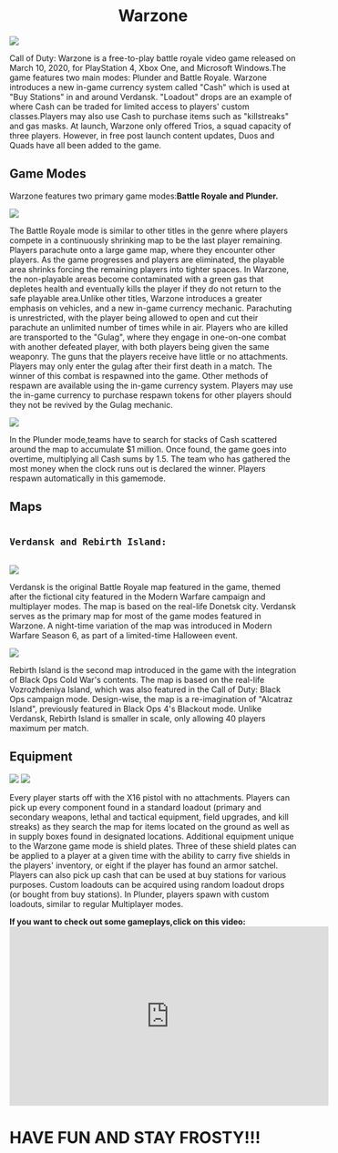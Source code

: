 <!DOCTYPE html>
<html>
<head>
      <title>Call of Duty Modern Warfare</title>
      <meta charset="UTF-8"/>
      <meta name="description" content="Information about Warzone"/>
      <meta name="keywords" content="Call of Duty,Modern Warfare,cod,Warzone,Battle Royale,Plunder,Verdansk,Rebirth Island"/>
      <meta name="author" content="Aleksa Vukovic"/>
      <meta name="viewport" content="Width=device-width, initial-scale=1.0"/>
<link rel="stylesheet" type="text/css" href="style.css"/>
</head>


<body>
<div class="naslovi">
<h1 align="Middle">Warzone</h1>

</div>



<div id="uvod">
<img src="warzone.jpg"/>
<p>Call of Duty: Warzone is a free-to-play battle royale
 video game released on March 10, 2020, for PlayStation 4,
 Xbox One, and Microsoft Windows.The game features two 
 main modes: Plunder and Battle Royale. Warzone introduces
 a new in-game currency system called "Cash" which is used 
 at "Buy Stations" in and around Verdansk. "Loadout" drops are 
 an example of where Cash can be traded for limited access to 
 players' custom classes.Players may also use Cash to purchase 
 items such as "killstreaks" and gas masks. At launch, Warzone 
 only offered Trios, a squad capacity of three players. However,
 in free post launch content updates, Duos and Quads have all 
 been added to the game.
</p>
</div>



<div class="naslovi">
<h2>Game Modes</h2>
</div>

<div id="podela">
<p>Warzone features two primary game modes:<b>Battle Royale and Plunder.</b></p>
</div>

<div class="paragrafi">
<img src="battle royale.jpg"/>
<p>The Battle Royale mode is similar to other titles in the genre where players
compete in a continuously shrinking map to be the last player remaining. 
Players parachute onto a large game map, where they encounter other players. 
As the game progresses and players are eliminated, the playable area shrinks 
forcing the remaining players into tighter spaces. In Warzone, the non-playable 
areas become contaminated with a green gas that depletes health and eventually 
kills the player if they do not return to the safe playable area.Unlike other 
titles, Warzone introduces a greater emphasis on vehicles, and a new in-game 
currency mechanic. Parachuting is unrestricted, with the player being allowed to 
open and cut their parachute an unlimited number of times while in air. Players who 
are killed are transported to the "Gulag", where they engage in one-on-one combat 
with another defeated player, with both players being given the same weaponry. 
The guns that the players receive have little or no attachments. Players may only 
enter the gulag after their first death in a match. The winner of this combat is 
respawned into the game. Other methods of respawn are available using the in-game 
currency system. Players may use the in-game currency to purchase respawn tokens for 
other players should they not be revived by the Gulag mechanic.
</p>

</div>


<div id="plunder"/>
<img src="plunder.jpg">
<p>In the Plunder mode,teams have to search for stacks 
of Cash scattered around the map to accumulate $1 million. 
Once found, the game goes into overtime, multiplying all 
Cash sums by 1.5. The team who has gathered the most money 
when the clock runs out is declared the winner. 
Players respawn automatically in this gamemode.
</p>

</div>





<div class="naslovi">
<h2>Maps</h2>
</div>

<div class="naslovi">
<pre><h3>Verdansk and Rebirth Island:</h3></pre>
</div>


<div class="paragrafi">
<img src="verdansk.jpg"/>
<p>Verdansk is the original Battle Royale map featured in 
the game, themed after the fictional city featured in the 
Modern Warfare campaign and multiplayer modes. The map is 
based on the real-life Donetsk city. Verdansk serves as the 
primary map for most of the game modes featured in Warzone. 
A night-time variation of the map was introduced in Modern Warfare 
Season 6, as part of a limited-time Halloween event.
</p>
</div>




<div id="rebirth_island"/>
<img src="rebirth island.jpg">
<p>Rebirth Island is the second map introduced in the 
game with the integration of Black Ops Cold War's contents. 
The map is based on the real-life Vozrozhdeniya Island, 
which was also featured in the Call of Duty: Black Ops 
campaign mode. Design-wise, the map is a re-imagination 
of "Alcatraz Island", previously featured in Black Ops 4's 
Blackout mode. Unlike Verdansk, Rebirth Island is smaller in scale, 
only allowing 40 players maximum per match.
</p>
</div>

<div class="naslovi">
<h2>Equipment</h2>
</div>

<div class="paragrafi">
<img src="loadout.jpg"/>
<img src="gunna.jpg"/>
<p>Every player starts off with the X16 pistol with no attachments. 
Players can pick up every component found in a standard loadout 
(primary and secondary weapons, lethal and tactical equipment, 
field upgrades, and kill streaks) as they search the map for items 
located on the ground as well as in supply boxes found in designated 
locations. Additional equipment unique to the Warzone game mode is 
shield plates. Three of these shield plates can be applied to a player 
at a given time with the ability to carry five shields in the players' 
inventory, or eight if the player has found an armor satchel. Players 
can also pick up cash that can be used at buy stations for various purposes. 
Custom loadouts can be acquired using random loadout drops (or bought from buy stations). 
In Plunder, players spawn with custom loadouts, similar to regular Multiplayer modes.
</p>
</div>

<div id="video">
<p><b>If you want to check out some gameplays,click on this video:</b>
<iframe width="560" height="315" src="https://www.youtube.com/embed/p4-9ZXrJZrI" frameborder="0" allow="accelerometer; autoplay; clipboard-write; encrypted-media; gyroscope; picture-in-picture" allowfullscreen></iframe>
</p>
</div>

<div>
<p><h1>HAVE FUN AND STAY FROSTY!!!<h1></p>
</div>

<div id="ghost">

</div>



</body>











</html>
